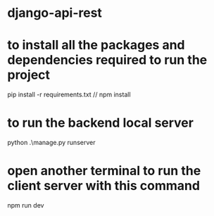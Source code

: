 # django-api-rest

# to install all the packages and dependencies required to run the project
pip install -r requirements.txt //
npm install

# to run the backend local server
python .\manage.py runserver

# open another terminal to run the client server with this command
npm run dev
